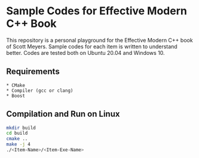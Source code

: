 # Sample Codes for Effective Modern C++ Book
This repository is a personal playground for the Effective Modern C++ book of Scott Meyers. Sample codes for each item is written to understand better.
Codes are tested both on Ubuntu 20.04 and Windows 10.

## Requirements
    * CMake
    * Compiler (gcc or clang)
    * Boost

## Compilation and Run on Linux
```bash
mkdir build
cd build
cmake ..
make -j 4
./<Item-Name>/<Item-Exe-Name>
```